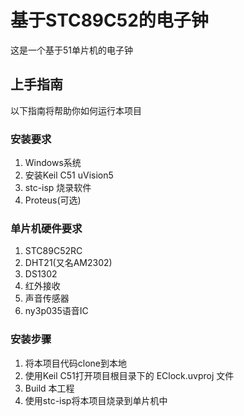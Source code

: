 基于STC89C52的电子钟
====
这是一个基于51单片机的电子钟<br/>
## 上手指南
以下指南将帮助你如何运行本项目
### 安装要求
1. Windows系统
2. 安装Keil C51 uVision5
3. stc-isp 烧录软件
4. Proteus(可选)
### 单片机硬件要求
1. STC89C52RC
2. DHT21(又名AM2302)
3. DS1302
4. 红外接收
5. 声音传感器
6. ny3p035语音IC
### 安装步骤
1. 将本项目代码clone到本地
2. 使用Keil C51打开项目根目录下的 EClock.uvproj 文件
3. Build 本工程
4. 使用stc-isp将本项目烧录到单片机中